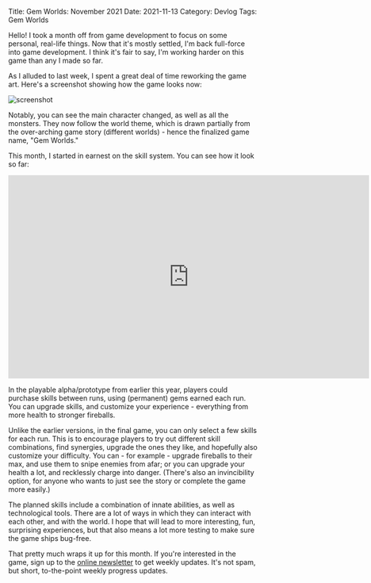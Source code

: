 Title: Gem Worlds: November 2021
Date: 2021-11-13
Category: Devlog
Tags: Gem Worlds

Hello! I took a month off from game development to focus on some personal, real-life things. Now that it's mostly settled, I'm back full-force into game development. I think it's fair to say, I'm working harder on this game than any I made so far.

As I alluded to last week, I spent a great deal of time reworking the game art. Here's a screenshot showing how the game looks now:

![screenshot](https://i.imgur.com/FffzxK2.png)

Notably, you can see the main character changed, as well as all the monsters. They now follow the world theme, which is drawn partially from the over-arching game story (different worlds) - hence the finalized game name, "Gem Worlds."

This month, I started in earnest on the skill system. You can see how it look so far: 

<iframe width="728" height="410" src="https://www.youtube.com/embed/mASgo2hkQKs" title="YouTube video player" frameborder="0" allow="accelerometer; autoplay; clipboard-write; encrypted-media; gyroscope; picture-in-picture" allowfullscreen></iframe>

In the playable alpha/prototype from earlier this year, players could purchase skills between runs, using (permanent) gems earned each run. You can upgrade skills, and customize your experience - everything from more health to stronger fireballs.

Unlike the earlier versions, in the final game, you can only select a few skills for each run. This is to encourage players to try out different skill combinations, find synergies, upgrade the ones they like, and hopefully also customize your difficulty. You can - for example - upgrade fireballs to their max, and use them to snipe enemies from afar; or you can upgrade your health a lot, and recklessly charge into danger. (There's also an invincibility option, for anyone who wants to just see the story or complete the game more easily.)

The planned skills include a combination of innate abilities, as well as technological tools. There are a lot of ways in which they can interact with each other, and with the world. I hope that will lead to more interesting, fun, surprising experiences, but that also means a lot more testing to make sure the game ships bug-free.

That pretty much wraps it up for this month. If you're interested in the game, sign up to the [online newsletter](https://www.getrevue.co/profile/deengames) to get weekly updates. It's not spam, but short, to-the-point weekly progress updates.